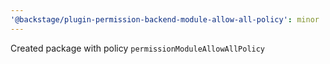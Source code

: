 ```yaml
---
'@backstage/plugin-permission-backend-module-allow-all-policy': minor
---
```


Created package with policy `permissionModuleAllowAllPolicy`
